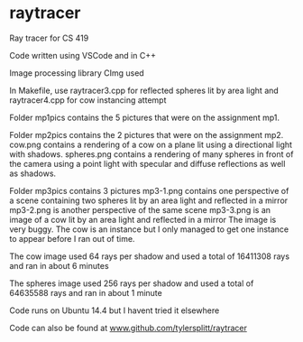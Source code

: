 # raytracer
Ray tracer for CS 419

Code written using VSCode and in C++

Image processing library CImg used

In Makefile, use raytracer3.cpp for reflected spheres lit by area light and raytracer4.cpp for cow instancing attempt

Folder mp1pics contains the 5 pictures that were on the assignment mp1.

Folder mp2pics contains the 2 pictures that were on the assignment mp2.
	cow.png contains a rendering of a cow on a plane lit using 
		a directional light with shadows.
	spheres.png contains a rendering of many spheres in front of the camera 
		using a point light with specular and diffuse reflections as well as shadows.

Folder mp3pics contains 3 pictures
	mp3-1.png contains one perspective of a scene containing two spheres lit 
		by an area light and reflected in a mirror
	mp3-2.png is another perspective of the same scene
	mp3-3.png is an image of a cow lit by an area light and reflected in a mirror
			The image is very buggy. 
			The cow is an instance but I only managed to get one instance to appear
			before I ran out of time.

The cow image used 64 rays per shadow and used a total of 16411308 rays
	 and ran in about 6 minutes

The spheres image used 256 rays per shadow and used a total of 64635588 rays 
	and ran in about 1 minute

Code runs on Ubuntu 14.4 but I havent tried it elsewhere

Code can also be found at www.github.com/tylersplitt/raytracer